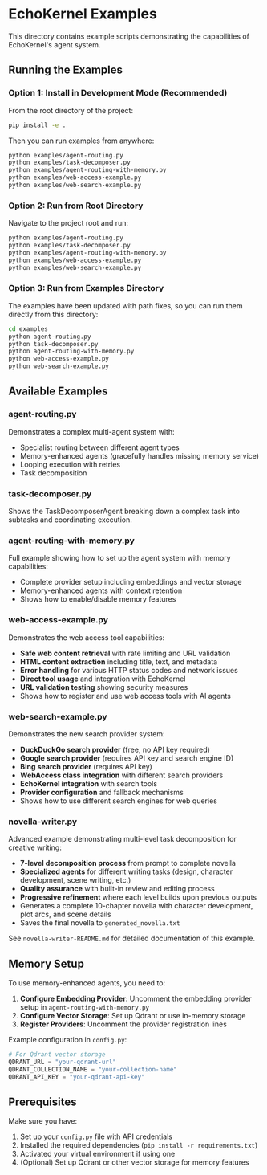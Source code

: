 # EchoKernel Examples

This directory contains example scripts demonstrating the capabilities of EchoKernel's agent system.

## Running the Examples

### Option 1: Install in Development Mode (Recommended)

From the root directory of the project:

```bash
pip install -e .
```

Then you can run examples from anywhere:

```bash
python examples/agent-routing.py
python examples/task-decomposer.py
python examples/agent-routing-with-memory.py
python examples/web-access-example.py
python examples/web-search-example.py
```

### Option 2: Run from Root Directory

Navigate to the project root and run:

```bash
python examples/agent-routing.py
python examples/task-decomposer.py
python examples/agent-routing-with-memory.py
python examples/web-access-example.py
python examples/web-search-example.py
```

### Option 3: Run from Examples Directory

The examples have been updated with path fixes, so you can run them directly from this directory:

```bash
cd examples
python agent-routing.py
python task-decomposer.py
python agent-routing-with-memory.py
python web-access-example.py
python web-search-example.py
```

## Available Examples

### agent-routing.py
Demonstrates a complex multi-agent system with:
- Specialist routing between different agent types
- Memory-enhanced agents (gracefully handles missing memory service)
- Looping execution with retries
- Task decomposition

### task-decomposer.py
Shows the TaskDecomposerAgent breaking down a complex task into subtasks and coordinating execution.

### agent-routing-with-memory.py
Full example showing how to set up the agent system with memory capabilities:
- Complete provider setup including embeddings and vector storage
- Memory-enhanced agents with context retention
- Shows how to enable/disable memory features

### web-access-example.py
Demonstrates the web access tool capabilities:
- **Safe web content retrieval** with rate limiting and URL validation
- **HTML content extraction** including title, text, and metadata
- **Error handling** for various HTTP status codes and network issues
- **Direct tool usage** and integration with EchoKernel
- **URL validation testing** showing security measures
- Shows how to register and use web access tools with AI agents

### web-search-example.py
Demonstrates the new search provider system:
- **DuckDuckGo search provider** (free, no API key required)
- **Google search provider** (requires API key and search engine ID)
- **Bing search provider** (requires API key)
- **WebAccess class integration** with different search providers
- **EchoKernel integration** with search tools
- **Provider configuration** and fallback mechanisms
- Shows how to use different search engines for web queries

### novella-writer.py
Advanced example demonstrating multi-level task decomposition for creative writing:
- **7-level decomposition process** from prompt to complete novella
- **Specialized agents** for different writing tasks (design, character development, scene writing, etc.)
- **Quality assurance** with built-in review and editing process
- **Progressive refinement** where each level builds upon previous outputs
- Generates a complete 10-chapter novella with character development, plot arcs, and scene details
- Saves the final novella to `generated_novella.txt`

See `novella-writer-README.md` for detailed documentation of this example.

## Memory Setup

To use memory-enhanced agents, you need to:

1. **Configure Embedding Provider**: Uncomment the embedding provider setup in `agent-routing-with-memory.py`
2. **Configure Vector Storage**: Set up Qdrant or use in-memory storage
3. **Register Providers**: Uncomment the provider registration lines

Example configuration in `config.py`:
```python
# For Qdrant vector storage
QDRANT_URL = "your-qdrant-url"
QDRANT_COLLECTION_NAME = "your-collection-name"
QDRANT_API_KEY = "your-qdrant-api-key"
```

## Prerequisites

Make sure you have:
1. Set up your `config.py` file with API credentials
2. Installed the required dependencies (`pip install -r requirements.txt`)
3. Activated your virtual environment if using one
4. (Optional) Set up Qdrant or other vector storage for memory features 